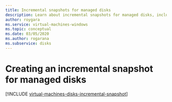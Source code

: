 ```yaml
---
title: Incremental snapshots for managed disks 
description: Learn about incremental snapshots for managed disks, including how to create them using PowerShell and Azure Resource Manager.
author: roygara
ms.service: virtual-machines-windows
ms.topic: conceptual
ms.date: 03/05/2020
ms.author: rogarana
ms.subservice: disks
---
```


# Creating an incremental snapshot for managed disks
[!INCLUDE [virtual-machines-disks-incremental-snapshot](../../../includes/virtual-machines-disks-incremental-snapshot.md)]
